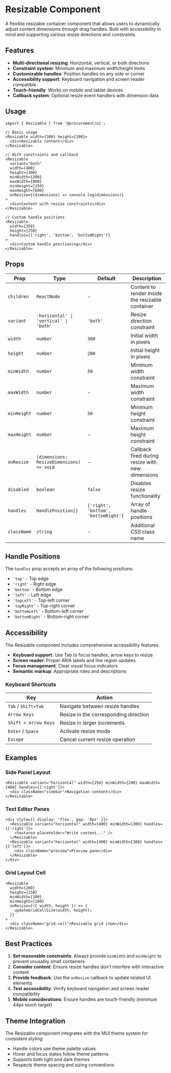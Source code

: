 # Resizable Component

A flexible resizable container component that allows users to dynamically adjust content dimensions through drag handles. Built with accessibility in mind and supporting various resize directions and constraints.

## Features

- **Multi-directional resizing**: Horizontal, vertical, or both directions
- **Constraint system**: Minimum and maximum width/height limits
- **Customizable handles**: Position handles on any side or corner
- **Accessibility support**: Keyboard navigation and screen reader compatible
- **Touch-friendly**: Works on mobile and tablet devices
- **Callback system**: Optional resize event handlers with dimension data

## Usage

```tsx
import { Resizable } from '@procurement/ui';

// Basic usage
<Resizable width={300} height={200}>
  <div>Resizable content</div>
</Resizable>

// With constraints and callback
<Resizable
  variant="both"
  width={400}
  height={300}
  minWidth={200}
  maxWidth={800}
  minHeight={150}
  maxHeight={600}
  onResize={(dimensions) => console.log(dimensions)}
>
  <div>Content with resize constraints</div>
</Resizable>

// Custom handle positions
<Resizable
  width={350}
  height={250}
  handles={['right', 'bottom', 'bottomRight']}
>
  <div>Custom handle positioning</div>
</Resizable>
```

## Props

| Prop        | Type                                     | Default                              | Description                                      |
| ----------- | ---------------------------------------- | ------------------------------------ | ------------------------------------------------ |
| `children`  | `ReactNode`                              | -                                    | Content to render inside the resizable container |
| `variant`   | `'horizontal' \| 'vertical' \| 'both'`   | `'both'`                             | Resize direction constraint                      |
| `width`     | `number`                                 | `300`                                | Initial width in pixels                          |
| `height`    | `number`                                 | `200`                                | Initial height in pixels                         |
| `minWidth`  | `number`                                 | `50`                                 | Minimum width constraint                         |
| `maxWidth`  | `number`                                 | -                                    | Maximum width constraint                         |
| `minHeight` | `number`                                 | `50`                                 | Minimum height constraint                        |
| `maxHeight` | `number`                                 | -                                    | Maximum height constraint                        |
| `onResize`  | `(dimensions: ResizeDimensions) => void` | -                                    | Callback fired during resize with new dimensions |
| `disabled`  | `boolean`                                | `false`                              | Disables resize functionality                    |
| `handles`   | `HandlePosition[]`                       | `['right', 'bottom', 'bottomRight']` | Array of handle positions                        |
| `className` | `string`                                 | -                                    | Additional CSS class name                        |

## Handle Positions

The `handles` prop accepts an array of the following positions:

- `'top'` - Top edge
- `'right'` - Right edge
- `'bottom'` - Bottom edge
- `'left'` - Left edge
- `'topLeft'` - Top-left corner
- `'topRight'` - Top-right corner
- `'bottomLeft'` - Bottom-left corner
- `'bottomRight'` - Bottom-right corner

## Accessibility

The Resizable component includes comprehensive accessibility features:

- **Keyboard support**: Use Tab to focus handles, arrow keys to resize
- **Screen reader**: Proper ARIA labels and live region updates
- **Focus management**: Clear visual focus indicators
- **Semantic markup**: Appropriate roles and descriptions

### Keyboard Shortcuts

| Key                  | Action                                |
| -------------------- | ------------------------------------- |
| `Tab` / `Shift+Tab`  | Navigate between resize handles       |
| `Arrow Keys`         | Resize in the corresponding direction |
| `Shift + Arrow Keys` | Resize in larger increments           |
| `Enter` / `Space`    | Activate resize mode                  |
| `Escape`             | Cancel current resize operation       |

## Examples

### Side Panel Layout

```tsx
<Resizable variant="horizontal" width={250} minWidth={200} maxWidth={400} handles={['right']}>
  <div className="sidebar">Navigation content</div>
</Resizable>
```

### Text Editor Panes

```tsx
<div style={{ display: 'flex', gap: '8px' }}>
  <Resizable variant="horizontal" width={400} minWidth={300} handles={['right']}>
    <textarea placeholder="Write content..." />
  </Resizable>
  <Resizable variant="horizontal" width={400} minWidth={300} handles={['left']}>
    <div className="preview">Preview pane</div>
  </Resizable>
</div>
```

### Grid Layout Cell

```tsx
<Resizable
  width={200}
  height={150}
  minWidth={100}
  minHeight={100}
  onResize={({ width, height }) => {
    updateGridCellSize(width, height);
  }}
>
  <div className="grid-cell">Resizable grid item</div>
</Resizable>
```

## Best Practices

1. **Set reasonable constraints**: Always provide `minWidth` and `minHeight` to prevent unusably small containers
2. **Consider content**: Ensure resize handles don't interfere with interactive content
3. **Provide feedback**: Use the `onResize` callback to update related UI elements
4. **Test accessibility**: Verify keyboard navigation and screen reader compatibility
5. **Mobile considerations**: Ensure handles are touch-friendly (minimum 44px touch target)

## Theme Integration

The Resizable component integrates with the MUI theme system for consistent styling:

- Handle colors use theme palette values
- Hover and focus states follow theme patterns
- Supports both light and dark themes
- Respects theme spacing and sizing conventions
